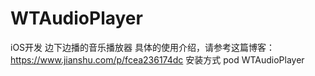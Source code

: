 # WTAudioPlayer
iOS开发 边下边播的音乐播放器
具体的使用介绍，请参考这篇博客：https://www.jianshu.com/p/fcea236174dc
安装方式 pod WTAudioPlayer
